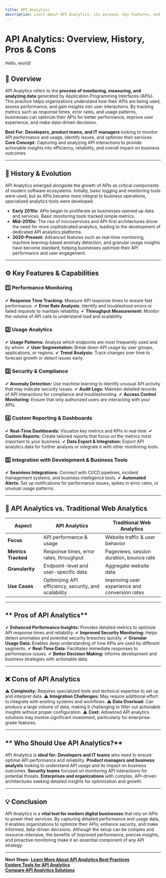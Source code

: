 ```yaml
---
title: API Analytics
description: Learn about API Analytics, its purpose, key features, and how it empowers businesses with actionable insights from their API data.
---
```


# **API Analytics: Overview, History, Pros & Cons**

Hello, world!

## **📌 Overview**  
API Analytics refers to the **process of monitoring, measuring, and analyzing data** generated by Application Programming Interfaces (APIs). This practice helps organizations understand how their APIs are being used, assess performance, and gain insights into user interactions. By tracking metrics such as response times, error rates, and usage patterns, businesses can optimize their APIs for better performance, improve user experience, and make data-driven decisions.

 **Best For:** **Developers, product teams, and IT managers** looking to monitor API performance and usage, identify issues, and optimize their services.
 **Core Concept:** Capturing and analyzing API interactions to provide actionable insights into efficiency, reliability, and overall impact on business outcomes.

---

## **📜 History & Evolution**  
API Analytics emerged alongside the growth of APIs as critical components of modern software ecosystems. Initially, basic logging and monitoring tools were used, but as APIs became more integral to business operations, specialized analytics tools were developed.

- **Early 2010s:** APIs began to proliferate as businesses opened up data and services. Basic monitoring tools tracked simple metrics.
- **Mid-2010s:** The rise of microservices and API-first architectures drove the need for more sophisticated analytics, leading to the development of dedicated API analytics platforms.
- **2020-Present:** Advanced features such as real-time monitoring, machine learning-based anomaly detection, and granular usage insights have become standard, helping businesses optimize their API performance and user engagement.

---

## **⚙️ Key Features & Capabilities**

### **1️⃣ Performance Monitoring**
✔ **Response Time Tracking:** Measure API response times to ensure fast performance.
✔ **Error Rate Analysis:** Identify and troubleshoot errors or failed requests to maintain reliability.
✔ **Throughput Measurement:** Monitor the volume of API calls to understand load and scalability.

### **2️⃣ Usage Analytics**
✔ **Usage Patterns:** Analyze which endpoints are most frequently used and by whom.
✔ **User Segmentation:** Break down API usage by user groups, applications, or regions.
✔ **Trend Analysis:** Track changes over time to forecast growth or detect issues early.

### **3️⃣ Security & Compliance**
✔ **Anomaly Detection:** Use machine learning to identify unusual API activity that may indicate security issues.
✔ **Audit Logs:** Maintain detailed records of API interactions for compliance and troubleshooting.
✔ **Access Control Monitoring:** Ensure that only authorized users are interacting with your APIs.

### **4️⃣ Custom Reporting & Dashboards**
✔ **Real-Time Dashboards:** Visualize key metrics and KPIs in real time.
✔ **Custom Reports:** Create tailored reports that focus on the metrics most important to your business.
✔ **Data Export & Integration:** Export API analytics data for further analysis or integrate it with other monitoring tools.

### **5️⃣ Integration with Development & Business Tools**
✔ **Seamless Integrations:** Connect with CI/CD pipelines, incident management systems, and business intelligence tools.
✔ **Automated Alerts:** Set up notifications for performance issues, spikes in error rates, or unusual usage patterns.

---

## **🔄 API Analytics vs. Traditional Web Analytics**

| Aspect                     | API Analytics                | Traditional Web Analytics        |
|----------------------------|------------------------------|----------------------------------|
| **Focus**                  | API performance & usage      | Website traffic & user behavior  |
| **Metrics Tracked**        | Response times, error rates, throughput | Pageviews, session duration, bounce rate |
| **Granularity**            | Endpoint-level and user-specific data | Aggregate website data           |
| **Use Cases**              | Optimizing API efficiency, security, and scalability | Improving user experience and conversion rates |

---

## ** Pros of API Analytics**
✔ **Enhanced Performance Insights:** Provides detailed metrics to optimize API response times and reliability.
✔ **Improved Security Monitoring:** Helps detect anomalies and potential security breaches quickly.
✔ **Granular Usage Data:** Enables deep understanding of how APIs are used by different segments.
✔ **Real-Time Data:** Facilitates immediate responses to performance issues.
✔ **Better Decision Making:** Informs development and business strategies with actionable data.

---

## **❌ Cons of API Analytics**
⚠ **Complexity:** Requires specialized tools and technical expertise to set up and interpret data.
⚠ **Integration Challenges:** May require additional effort to integrate with existing systems and workflows.
⚠ **Data Overload:** Can produce a large volume of data, making it challenging to filter out actionable insights without proper configuration.
⚠ **Cost:** Advanced API analytics solutions may involve significant investment, particularly for enterprise-grade features.

---

## ** Who Should Use API Analytics?**
API Analytics is **ideal for:**
 **Developers and IT teams** who need to ensure optimal API performance and reliability.
 **Product managers and business analysts** looking to understand API usage and its impact on business outcomes.
 **Security teams** focused on monitoring API interactions for potential threats.
 **Enterprises and organizations** with complex, API-driven architectures seeking detailed insights for optimization and growth.

---

## **💡 Conclusion**
API Analytics is a **vital tool for modern digital businesses** that rely on APIs to power their services. By capturing detailed performance and usage data, it enables organizations to optimize their APIs, enhance security, and make informed, data-driven decisions. Although the setup can be complex and resource-intensive, the benefits of improved performance, precise insights, and proactive monitoring make it an essential component of any API strategy.

---

 **Next Steps:**
 **[Learn More About API Analytics Best Practices](#)**  
 **[Explore Tools for API Analytics](#)**  
 **[Compare API Analytics Solutions](#)**
